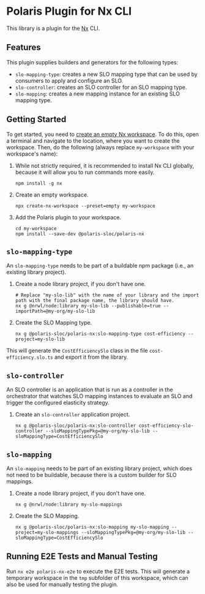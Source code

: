 # Polaris Plugin for Nx CLI

This library is a plugin for the [Nx](https://nx.dev) CLI.


## Features

This plugin supplies builders and generators for the following types:
* `slo-mapping-type`: creates a new SLO mapping type that can be used by consumers to apply and configure an SLO.
* `slo-controller`: creates an SLO controller for an SLO mapping type.
* `slo-mapping`: creates a new mapping instance for an existing SLO mapping type.


## Getting Started

To get started, you need to [create an empty Nx workspace](https://nx.dev/latest/node/getting-started/nx-setup).
To do this, open a terminal and navigate to the location, where you want to create the workspace.
Then, do the following (always replace `my-workspace` with your workspace's name):

1. While not strictly required, it is recommended to install Nx CLI globally, because it will allow you to run commands more easily.
    ```shell
    npm install -g nx
    ```

1. Create an empty workspace.
    ```shell
    npx create-nx-workspace --preset=empty my-workspace
    ```

1. Add the Polaris plugin to your workspace.
    ```shell
    cd my-workspace
    npm install --save-dev @polaris-sloc/polaris-nx
    ```



## `slo-mapping-type`

An `slo-mapping-type` needs to be part of a buildable npm package (i.e., an existing library project).

1. Create a node library project, if you don't have one.
    ```shell
    # Replace "my-slo-lib" with the name of your library and the import path with the final package name, the library should have.
    nx g @nrwl/node:library my-slo-lib --publishable=true --importPath=@my-org/my-slo-lib
    ```

1. Create the SLO Mapping type.
    ```shell
    nx g @polaris-sloc/polaris-nx:slo-mapping-type cost-efficiency --project=my-slo-lib
    ```

This will generate the `CostEfficiencySlo` class in the file `cost-efficiency.slo.ts` and export it from the library.



## `slo-controller`

An SLO controller is an application that is run as a controller in the orchestrator that watches SLO mapping instances to evaluate an SLO and trigger the configured elasticity strategy.

1. Create an `slo-controller` application project.
    ```shell
    nx g @polaris-sloc/polaris-nx:slo-controller cost-efficiency-slo-controller --sloMappingTypePkg=@my-org/my-slo-lib --sloMappingType=CostEfficiencySlo
    ```



## `slo-mapping`

An `slo-mapping` needs to be part of an existing library project, which does not need to be buildable, because there is a custom builder for SLO mappings.

1. Create a node library project, if you don't have one.
    ```shell
    nx g @nrwl/node:library my-slo-mappings
    ```

1. Create the SLO Mapping.
    ```shell
    nx g @polaris-sloc/polaris-nx:slo-mapping my-slo-mapping --project=my-slo-mappings --sloMappingTypePkg=@my-org/my-slo-lib --sloMappingType=CostEfficiencySlo
    ```



## Running E2E Tests and Manual Testing

Run `nx e2e polaris-nx-e2e` to execute the E2E tests.
This will generate a temporary workspace in the `tmp` subfolder of this workspace, which can also be used for manually testing the plugin.
